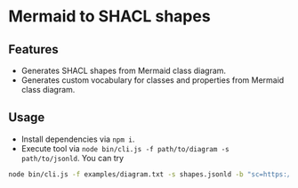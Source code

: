 # Mermaid to SHACL shapes

## Features

- Generates SHACL shapes from Mermaid class diagram.
- Generates custom vocabulary for classes and properties from Mermaid class diagram.

## Usage
- Install dependencies via `npm i`.
- Execute tool via `node bin/cli.js -f path/to/diagram -s path/to/jsonld`.
You can try
```bash
node bin/cli.js -f examples/diagram.txt -s shapes.jsonld -b "sc=https://w3di.org/idlab/ns/supply-chain/#" -v "sc=https://w3di.org/idlab/ns/supply-chain/#" -c vocab.jsonld
```